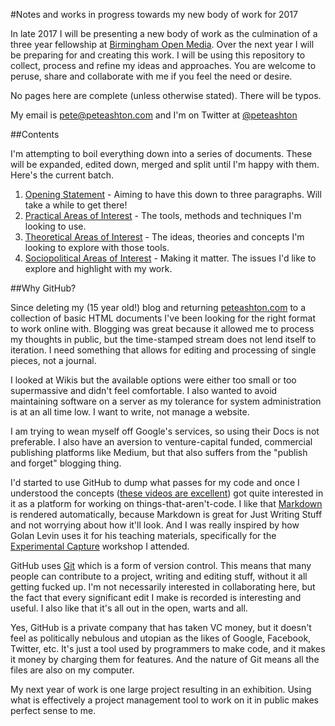 #Notes and works in progress towards my new body of work for 2017

In late 2017 I will be presenting a new body of work as the culmination of a three year fellowship at [Birmingham Open Media](http://bom.org.uk). Over the next year I will be preparing for and creating this work. I will be using this repository to collect, process and refine my ideas and approaches. You are welcome to peruse, share and collaborate with me if you feel the need or desire. 

No pages here are complete (unless otherwise stated). There will be typos. 

My email is pete@peteashton.com and I'm on Twitter at [@peteashton](http://twitter.com/peteashton)

##Contents

I'm attempting to boil everything down into a series of documents. These will be expanded, edited down, merged and split until I'm happy with them. Here's the current batch. 

1.	[Opening Statement](https://github.com/peteash10/2017-body-of-work/blob/master/1%20-%20Opening%20Statement.md) - Aiming to have this down to three paragraphs. Will take a while to get there!
2.	[Practical Areas of Interest](https://github.com/peteash10/2017-body-of-work/blob/master/2%20-%20Practical%20Areas%20of%20Interest.md) - The tools, methods and techniques I'm looking to use. 
3.	[Theoretical Areas of Interest](https://github.com/peteash10/2017-body-of-work/blob/master/3%20-%20Theoretical%20Areas%20of%20Interest.md) - The ideas, theories and concepts I'm looking to explore with those tools. 
4. [Sociopolitical Areas of Interest](https://github.com/peteash10/2017-body-of-work/blob/master/4%20-%20Sociopolitical%20Areas%20of%20Interest.md) - Making it matter. The issues I'd like to explore and highlight with my work.

##Why GitHub?

Since deleting my (15 year old!) blog and returning [peteashton.com](http://peteashton.com) to a collection of basic HTML documents I've been looking for the right format to work online with. Blogging was great because it allowed me to process my thoughts in public, but the time-stamped stream does not lend itself to iteration. I need something that allows for editing and processing of single pieces, not a journal. 

I looked at Wikis but the available options were either too small or too supermassive and didn't feel comfortable. I also wanted to avoid maintaining software on a server as my tolerance for system administration is at an all time low. I want to write, not manage a website. 

I am trying to wean myself off Google's services, so using their Docs is not preferable. I also have an aversion to venture-capital funded, commercial publishing platforms like Medium, but that also suffers from the "publish and forget" blogging thing. 

I'd started to use GitHub to dump what passes for my code and once I understood the concepts ([these videos are excellent](https://www.youtube.com/playlist?list=PLRqwX-V7Uu6ZF9C0YMKuns9sLDzK6zoiV)) got quite interested in it as a platform for working on things-that-aren't-code. I like that [Markdown](https://en.wikipedia.org/wiki/Markdown) is rendered automatically, because Markdown is great for Just Writing Stuff and not worrying about how it'll look. And I was really inspired by how Golan Levin uses it for his teaching materials, specifically for the [Experimental Capture](https://github.com/golanlevin/ExperimentalCapture) workshop I attended. 

GitHub uses [Git](https://en.wikipedia.org/wiki/Git_(software)) which is a form of version control. This means that many people can contribute to a project, writing and editing stuff, without it all getting fucked up. I'm not necessarily interested in collaborating here, but the fact that every significant edit I make is recorded is interesting and useful. I also like that it's all out in the open, warts and all. 

Yes, GitHub is a private company that has taken VC money, but it doesn't feel as politically nebulous and utopian as the likes of Google, Facebook, Twitter, etc. It's just a tool used by programmers to make code, and it makes it money by charging them for features. And the nature of Git means all the files are also on my computer. 

My next year of work is one large project resulting in an exhibition. Using what is effectively a project management tool to work on it in public makes perfect sense to me.  